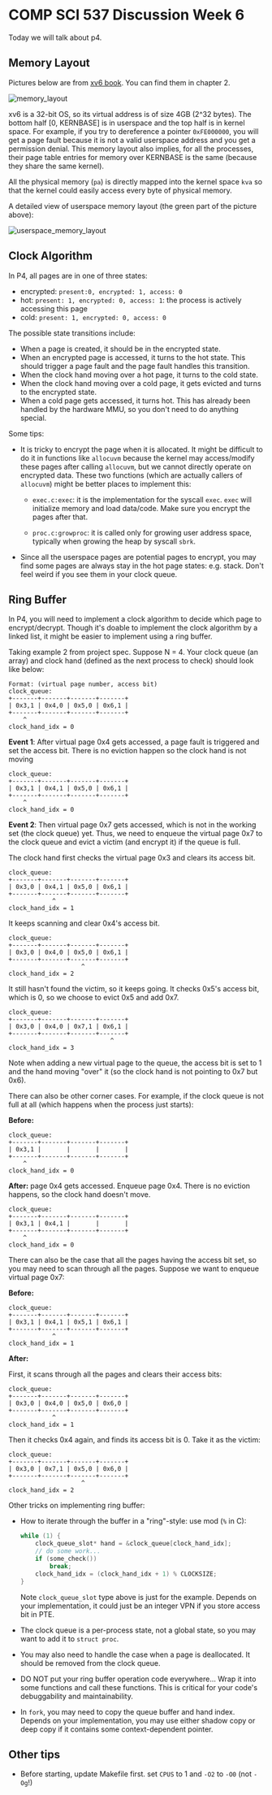 
# COMP SCI 537 Discussion Week 6

Today we will talk about p4. 

## Memory Layout

Pictures below are from [xv6 book](https://pdos.csail.mit.edu/6.828/2018/xv6/book-rev11.pdf). You can find them in chapter 2.

![memory_layout](pic/memory_layout.png)

xv6 is a 32-bit OS, so its virtual address is of size 4GB (2^32 bytes). The bottom half [0, KERNBASE] is in userspace and the top half is in kernel space. For example, if you try to dereference a pointer `0xFE000000`, you will get a page fault because it is not a valid userspace address and you get a permission denial. This memory layout also implies, for all the processes, their page table entries for memory over KERNBASE is the same (because they share the same kernel).

All the physical memory (`pa`) is directly mapped into the kernel space `kva` so that the kernel could easily access every byte of physical memory. 
<!-- If a page is given to a user process, this page of the physical memory will also be mapped into this process's page table as `uva` (so yes, this physical address may have two associated virtual addresses). -->

A detailed view of userspace memory layout (the green part of the picture above):

![userspace_memory_layout](pic/userspace_memory_layout.png)

<!-- Fun fact: Given this virtual address layout, you may notice you could actually dereference a NULL pointer in xv6 because it is a valid address in xv6 (the first byte in text section). -->

## Clock Algorithm

In P4, all pages are in one of three states:

- encrypted: `present:0, encrypted: 1, access: 0 `
- hot: `present: 1, encrypted: 0, access: 1`: the process is actively accessing this page
- cold: `present: 1, encrypted: 0, access: 0`

The possible state transitions include:

- When a page is created, it should be in the encrypted state.
- When an encrypted page is accessed, it turns to the hot state. This should trigger a page fault and the page fault handles this transition.
- When the clock hand moving over a hot page, it turns to the cold state.
- When the clock hand moving over a cold page, it gets evicted and turns to the encrypted state.
- When a cold page gets accessed, it turns hot. This has already been handled by the hardware MMU, so you don't need to do anything special.

Some tips:

- It is tricky to encrypt the page when it is allocated. It might be difficult to do it in functions like `allocuvm` because the kernel may access/modify these pages after calling `allocuvm`, but we cannot directly operate on encrypted data. These two functions (which are actually callers of `allocuvm`) might be better places to implement this:

    - `exec.c:exec`: it is the implementation for the syscall `exec`. `exec` will initialize memory and load data/code. Make sure you encrypt the pages after that.

    - `proc.c:growproc`: it is called only for growing user address space, typically when growing the heap by syscall `sbrk`.

- Since all the userspace pages are potential pages to encrypt, you may find some pages are always stay in the hot page states: e.g. stack. Don't feel weird if you see them in your clock queue.

## Ring Buffer

In P4, you will need to implement a clock algorithm to decide which page to encrypt/decrypt. Though it's doable to implement the clock algorithm by a linked list, it might be easier to implement using a ring buffer.

Taking example 2 from project spec. Suppose N = 4. Your clock queue (an array) and clock hand (defined as the next process to check) should look like below:

```
Format: (virtual page number, access bit)
clock_queue:
+-------+-------+-------+-------+
| 0x3,1 | 0x4,0 | 0x5,0 | 0x6,1 |
+-------+-------+-------+-------+
    ^
clock_hand_idx = 0
```

**Event 1**: After virtual page 0x4 gets accessed, a page fault is triggered and set the access bit. There is no eviction happen so the clock hand is not moving

```
clock_queue:
+-------+-------+-------+-------+
| 0x3,1 | 0x4,1 | 0x5,0 | 0x6,1 |
+-------+-------+-------+-------+
    ^
clock_hand_idx = 0
```

**Event 2**: Then virtual page 0x7 gets accessed, which is not in the working set (the clock queue) yet. Thus, we need to enqueue the virtual page 0x7 to the clock queue and evict a victim (and encrypt it) if the queue is full.

The clock hand first checks the virtual page 0x3 and clears its access bit.

```
clock_queue:
+-------+-------+-------+-------+
| 0x3,0 | 0x4,1 | 0x5,0 | 0x6,1 |
+-------+-------+-------+-------+
            ^
clock_hand_idx = 1
```

It keeps scanning and clear 0x4's access bit.

```
clock_queue:
+-------+-------+-------+-------+
| 0x3,0 | 0x4,0 | 0x5,0 | 0x6,1 |
+-------+-------+-------+-------+
                    ^
clock_hand_idx = 2
```

It still hasn't found the victim, so it keeps going. It checks 0x5's access bit, which is 0, so we choose to evict 0x5 and add 0x7.

```
clock_queue:
+-------+-------+-------+-------+
| 0x3,0 | 0x4,0 | 0x7,1 | 0x6,1 |
+-------+-------+-------+-------+
                            ^
clock_hand_idx = 3
```

Note when adding a new virtual page to the queue, the access bit is set to 1 and the hand moving "over" it (so the clock hand is not pointing to 0x7 but 0x6).

There can also be other corner cases. For example, if the clock queue is not full at all (which happens when the process just starts):

**Before:**

```
clock_queue:
+-------+-------+-------+-------+
| 0x3,1 |       |       |       |
+-------+-------+-------+-------+
    ^
clock_hand_idx = 0
```

 **After:** page 0x4 gets accessed. Enqueue page 0x4. There is no eviction happens, so the clock hand doesn't move.

```
clock_queue:
+-------+-------+-------+-------+
| 0x3,1 | 0x4,1 |       |       |
+-------+-------+-------+-------+
    ^
clock_hand_idx = 0
```

There can also be the case that all the pages having the access bit set, so you may need to scan through all the pages. Suppose we want to enqueue virtual page 0x7:

**Before:**

```
clock_queue:
+-------+-------+-------+-------+
| 0x3,1 | 0x4,1 | 0x5,1 | 0x6,1 |
+-------+-------+-------+-------+
            ^
clock_hand_idx = 1
```

**After:**

First, it scans through all the pages and clears their access bits:

```
clock_queue:
+-------+-------+-------+-------+
| 0x3,0 | 0x4,0 | 0x5,0 | 0x6,0 |
+-------+-------+-------+-------+
            ^
clock_hand_idx = 1
```

Then it checks 0x4 again, and finds its access bit is 0. Take it as the victim:

```
clock_queue:
+-------+-------+-------+-------+
| 0x3,0 | 0x7,1 | 0x5,0 | 0x6,0 |
+-------+-------+-------+-------+
                    ^
clock_hand_idx = 2
```

Other tricks on implementing ring buffer:

- How to iterate through the buffer in a "ring"-style: use mod (`%` in C):

    ```C
    while (1) {
        clock_queue_slot* hand = &clock_queue[clock_hand_idx];
        // do some work...
        if (some_check())
            break;
        clock_hand_idx = (clock_hand_idx + 1) % CLOCKSIZE;
    }
    ```
    Note `clock_queue_slot` type above is just for the example. Depends on your implementation, it could just be an integer VPN if you store access bit in PTE.
    
- The clock queue is a per-process state, not a global state, so you may want to add it to `struct proc`.

- You may also need to handle the case when a page is deallocated. It should be removed from the clock queue. 

- DO NOT put your ring buffer operation code everywhere... Wrap it into some functions and call these functions. This is critical for your code's debuggability and maintainability.

- In `fork`, you may need to copy the queue buffer and hand index. Depends on your implementation, you may use either shadow copy or deep copy if it contains some context-dependent pointer.

## Other tips

- Before starting, update Makefile first. set `CPUS` to 1 and `-O2` to `-O0` (not `-Og`!)
